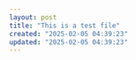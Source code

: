 ```yaml
---
layout: post
title: "This is a test file"
created: "2025-02-05 04:39:23"
updated: "2025-02-05 04:39:23"
---
```


